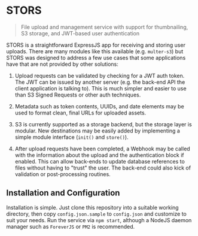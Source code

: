 # STORS

> File upload and management service with support for thumbnailing, S3 storage, and JWT-based user authentication

STORS is a straightforward ExpressJS app for receiving and storing user uploads. There are many modules like this
available (e.g. `multer-s3`) but STORS was designed to address a few use cases that some applications have that are
not provided by other solutions:

  1. Upload requests can be validated by checking for a JWT auth token. The JWT can be issued by another server (e.g.
  the back-end API the client application is talking to). This is much simpler and easier to use than S3 Signed Requests
  or other auth techniques.

  2. Metadata such as token contents, UUIDs, and date elements may be used to format clean, final URLs for uploaded
  assets.

  3. S3 is currently supported as a storage backend, but the storage layer is modular. New destinations may be easily
  added by implementing a simple module interface (`init()` and `store()`).

  4. After upload requests have been completed, a Webhook may be called with the information about the upload and the
  authentication block if enabled. This can allow back-ends to update database references to files without having to
  "trust" the user. The back-end could also kick of validation or post-processing routines.

## Installation and Configuration

Installation is simple. Just clone this repository into a suitable working directory, then copy `config.json.sample`
to `config.json` and customize to suit your needs. Run the service via `npm start`, although a NodeJS daemon manager
such as `ForeverJS` or `PM2` is recommended.

